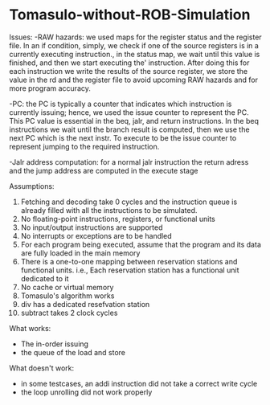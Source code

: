 # Tomasulo-without-ROB-Simulation
Issues:
-RAW hazards: we used maps for the register status and the register file. In an if condition, simply, we check if one of the source 
registers is in a currently executing instruction., in the status map, we wait until this value is finished, and then we start executing the'
instruction. After doing this for each instruction we write the results of the source register, we store the value in the rd and the register
file to avoid upcoming RAW hazards and for more program accuracy.

-PC: the PC is typically a counter that indicates which instruction is currently issuing; hence, we used the issue counter to represent the
 PC. This PC value is essential in the beq, jalr, and return instructions. In the beq instructions we wait until the branch result is computed, 
then we use the next PC which is the next instr. To execute to be the issue counter to represent jumping to the required instruction.


-Jalr address computation:  for a normal jalr instruction the return adress and the jump address are computed in the execute stage

Assumptions:

1. Fetching and decoding take 0 cycles and the instruction queue is already filled with all the instructions to be simulated.
2. No floating-point instructions, registers, or functional units
3. No input/output instructions are supported
4. No interrupts or exceptions are to be handled
5. For each program being executed, assume that the program and its data are fully loaded in the main memory
6. There is a one-to-one mapping between reservation stations and functional units. i.e., Each reservation station has a functional unit dedicated to it
7. No cache or virtual memory
8. Tomasulo's algorithm works
9. div has a dedicated resefvation station
10. subtract takes 2 clock cycles

What works:
- The in-order issuing
- the queue of the load and store

What doesn't work:
- in some testcases, an addi instruction did not take a correct write cycle
- the loop unrolling did not work properly
